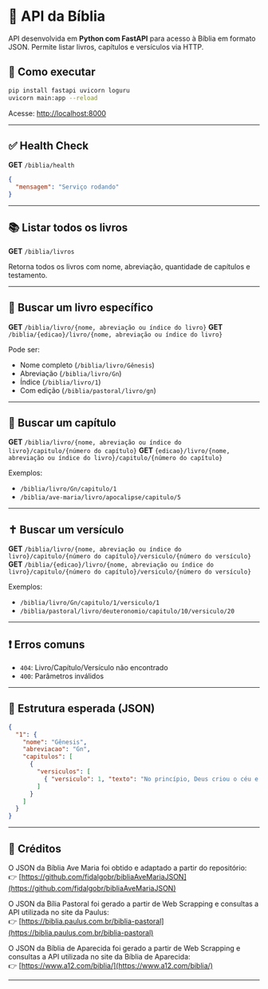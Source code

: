 # 📖 API da Bíblia

API desenvolvida em **Python com FastAPI** para acesso à Bíblia em formato JSON. Permite listar livros, capítulos e versículos via HTTP.

## 🚀 Como executar

```bash
pip install fastapi uvicorn loguru
uvicorn main:app --reload
```

Acesse: [http://localhost:8000](http://localhost:8000)

---

## ✅ Health Check

**GET** `/biblia/health`

```json
{
  "mensagem": "Serviço rodando"
}
```

---

## 📚 Listar todos os livros

**GET** `/biblia/livros`

Retorna todos os livros com nome, abreviação, quantidade de capítulos e testamento.

---

## 📖 Buscar um livro específico

**GET** `/biblia/livro/{nome, abreviação ou índice do livro}`
**GET** `/biblia/{edicao}/livro/{nome, abreviação ou índice do livro}`

Pode ser:
- Nome completo (`/biblia/livro/Gênesis`)
- Abreviação (`/biblia/livro/Gn`)
- Índice (`/biblia/livro/1`)
- Com edição (`/biblia/pastoral/livro/gn`)

---

## 📄 Buscar um capítulo

**GET** `/biblia/livro/{nome, abreviação ou índice do livro}/capitulo/{número do capítulo}`
**GET** `{edicao}/livro/{nome, abreviação ou índice do livro}/capitulo/{número do capítulo}`

Exemplos: 
- `/biblia/livro/Gn/capitulo/1`
- `/biblia/ave-maria/livro/apocalipse/capitulo/5`

---

## ✝ Buscar um versículo

**GET** `/biblia/livro/{nome, abreviação ou índice do livro}/capitulo/{número do capítulo}/versiculo/{número do versículo}`
**GET** `/biblia/{edicao}/livro/{nome, abreviação ou índice do livro}/capitulo/{número do capítulo}/versiculo/{número do versículo}`

Exemplos: 
- `/biblia/livro/Gn/capitulo/1/versiculo/1`
- `/biblia/pastoral/livro/deuteronomio/capitulo/10/versiculo/20`

---

## ❗ Erros comuns

- `404`: Livro/Capítulo/Versículo não encontrado
- `400`: Parâmetros inválidos

---

## 📁 Estrutura esperada (JSON)

```json
{
  "1": {
    "nome": "Gênesis",
    "abreviacao": "Gn",
    "capitulos": [
      {
        "versiculos": [
          { "versiculo": 1, "texto": "No princípio, Deus criou o céu e a terra." }
        ]
      }
    ]
  }
}
```

---

## 📌 Créditos

O JSON da Bíblia Ave Maria foi obtido e adaptado a partir do repositório:  
👉 [https://github.com/fidalgobr/bibliaAveMariaJSON](https://github.com/fidalgobr/bibliaAveMariaJSON)

O JSON da Bília Pastoral foi gerado a partir de Web Scrapping e consultas a API utilizada no site da Paulus:  
👉 [https://biblia.paulus.com.br/biblia-pastoral](https://biblia.paulus.com.br/biblia-pastoral)

O JSON da Bíblia de Aparecida foi gerado a partir de Web Scrapping e consultas a API utilizada no site da Bíblia de Aparecida:  
👉 [https://www.a12.com/biblia/](https://www.a12.com/biblia/)

---
